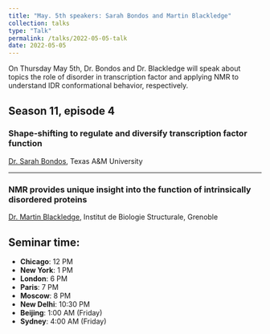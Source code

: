```yaml
---
title: "May. 5th speakers: Sarah Bondos and Martin Blackledge"
collection: talks
type: "Talk"
permalink: /talks/2022-05-05-talk
date: 2022-05-05
---
```


On Thursday May 5th, Dr. Bondos and Dr. Blackledge will speak about topics the role of disorder in transcription factor and applying NMR to understand IDR conformational behavior, respectively.


## Season 11, episode 4

### Shape-shifting to regulate and diversify transcription factor function
[Dr. Sarah Bondos](https://medicine.tamu.edu/faculty/bondos.html), Texas A&M University

---

### NMR provides unique insight into the function of intrinsically disordered proteins
[Dr. Martin Blackledge](https://www.ibs.fr/research/research-groups/protein-dynamics-and-flexibility-by-nmr-group-m-blackledge/?lang=fr), Institut de Biologie Structurale, Grenoble

## Seminar time:
* **Chicago**: 12 PM
* **New York**: 1 PM
* **London**: 6 PM
* **Paris**: 7 PM
* **Moscow**: 8 PM
* **New Delhi**: 10:30 PM
* **Beijing**: 1:00 AM (Friday)
* **Sydney**: 4:00 AM (Friday)





